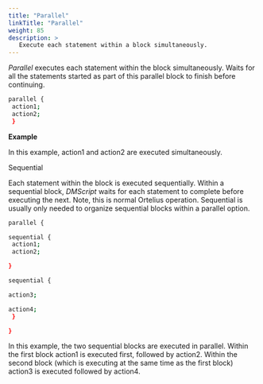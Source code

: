 ```yaml
---
title: "Parallel"
linkTitle: "Parallel"
weight: 85
description: >
   Execute each statement within a block simultaneously.
---
```


_Parallel_ executes each statement within the block simultaneously. Waits for all the statements started as part of this parallel block to finish before continuing.

```bash
parallel {
 action1;
 action2;
 }
```

**Example**

In this example, action1 and action2 are executed simultaneously.

Sequential

Each statement within the block is executed sequentially. Within a sequential block, _DMScript_ waits for each statement to complete before executing the next. Note, this is normal Ortelius operation. Sequential is usually only needed to organize sequential blocks within a parallel option.

```bash
parallel {

sequential {
 action1;
 action2;

}

sequential {

action3;

action4;
 }

}
```

In this example, the two sequential blocks are executed in parallel. Within the first block action1 is executed first, followed by action2. Within the second block (which is executing at the same time as the first block) action3 is executed followed by action4.
